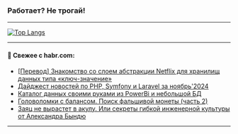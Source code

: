 ### Работает? Не трогай!

---
<!--
#### 🛠️ Technical stack:

![Java](https://img.shields.io/badge/Java-informational?logo=Oracle&style=flat&logoColor=white&color=FF4500)
![Kotlin](https://img.shields.io/badge/Kotlin-informational?logo=Kotlin&style=flat&logoColor=white&color=774D97)
![TS](https://img.shields.io/badge/TypeScript-informational?logo=typeScript&style=flat&logoColor=black&color=017acc)
![Python](https://img.shields.io/badge/Python-informational?logo=Python&style=flat&logoColor=black&color=ffdd54) <br>
![Spring](https://img.shields.io/badge/Spring-informational?logo=Spring&style=flat&logoColor=white&color=6DB33F) 
![SpringBoot](https://img.shields.io/badge/SpringBoot-informational?logo=SpringBoot&style=flat&logoColor=white&color=6DB33F)
![Nest](https://img.shields.io/badge/NestJS-informational?logo=NestJS&style=flat&logoColor=white&color=E0234E) 
![NodeJS](https://img.shields.io/badge/NodeJS-informational?logo=node.js&style=flat&logoColor=white&color=70A760)<br>
![PostgreSQL](https://img.shields.io/badge/PostgreSQL-informational?logo=PostgreSQL&style=flat&logoColor=white&color=DAA520)
![MongoDB](https://img.shields.io/badge/MongoDB-informational?logo=MongoDB&style=flat&logoColor=white&color=870000)
![Apache](https://img.shields.io/badge/Apache-informational?logo=apache&style=flat&logoColor=white&color=f74e28)

___ 
-->

<!--- #### 🛠️ : --->

[![Top Langs](https://github-readme-stats-82jvfl3w3-advtsettinggmailcoms-projects.vercel.app/api/top-langs/?username=zloylis&langs_count=10&hide_title=true&title_color=e6edf3&size_weight=0.5&count_weight=0.5&layout=compact&hide_progress=true&hide_border=true&theme=dracula)](https://github.com/zloylis)

<!---


####  :octocat:&nbsp;&nbsp; Статистика:

![GitHub stats](https://github-readme-stats-u2qms2cxw-advtsettinggmailcoms-projects.vercel.app/api?username=zloylis&show_icons=true&hide_border=true&theme=dracula&title_color=e6edf3&include_all_commits=true&count_private=true&hide_rank=false&hide_title=true&rank_icon=github)
-->
---

#### 💬 Свежее с habr.com:

<!-- BLOG-POST-LIST:START -->
- [[Перевод] Знакомство со слоем абстракции Netflix для хранилищ данных типа «ключ-значение»](https://habr.com/ru/companies/wunderfund/articles/864430/?utm_source=habrahabr&utm_medium=rss&utm_campaign=864430)
- [Дайджест новостей по PHP, Symfony и Laravel за ноябрь&#39;2024](https://habr.com/ru/articles/864866/?utm_source=habrahabr&utm_medium=rss&utm_campaign=864866)
- [Каталог данных своими руками из PowerBi и небольшой БД](https://habr.com/ru/companies/vkusvill/articles/864998/?utm_source=habrahabr&utm_medium=rss&utm_campaign=864998)
- [Головоломки с балансом. Поиск фальшивой монеты &lpar;часть 2&rpar;](https://habr.com/ru/companies/first/articles/858920/?utm_source=habrahabr&utm_medium=rss&utm_campaign=858920)
- [Заяц не вырастет в акулу. Или секреты гибкой инженерной культуры от Александра Бындю](https://habr.com/ru/articles/864996/?utm_source=habrahabr&utm_medium=rss&utm_campaign=864996)
<!-- BLOG-POST-LIST:END -->

---

